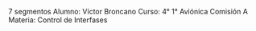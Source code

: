 7 segmentos
Alumno: Víctor Broncano
Curso: 4° 1° Aviónica Comisión A
Materia: Control de Interfases
